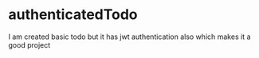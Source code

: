 # authenticatedTodo
I am created basic todo but it has jwt authentication also which makes it a good project
